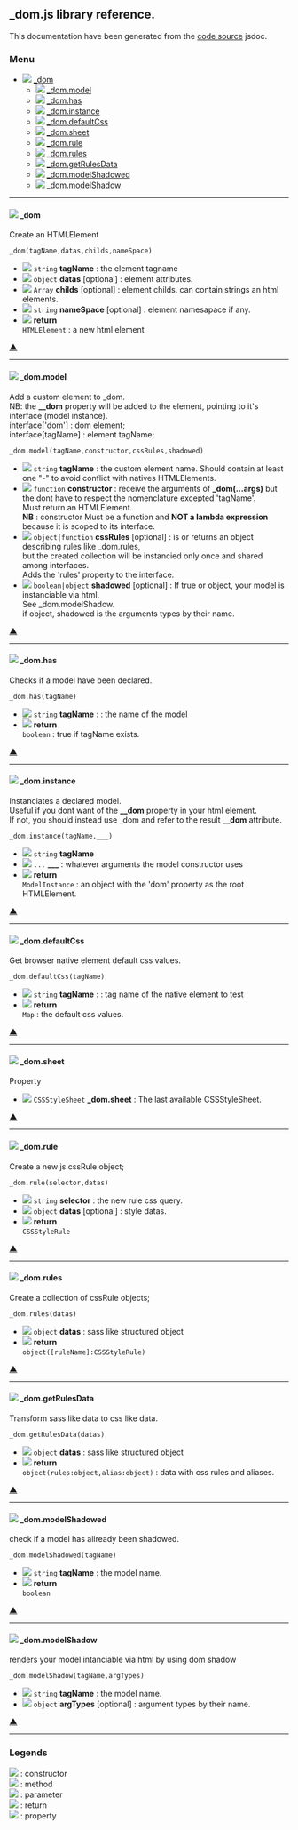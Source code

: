 
## **_dom.js** library reference.

This documentation have been generated from the [code source](_dom.master.js) jsdoc.


### <a name='main_menu'></a> Menu

+ ![](https://via.placeholder.com/15/6600ee/000000?text=+) [_dom](#tgt__dom)
	+ ![](https://via.placeholder.com/15/6600ee/000000?text=+) [_dom.model](#tgt__dom.model)
	+ ![](https://via.placeholder.com/15/6600ee/000000?text=+) [_dom.has](#tgt__dom.has)
	+ ![](https://via.placeholder.com/15/6600ee/000000?text=+) [_dom.instance](#tgt__dom.instance)
	+ ![](https://via.placeholder.com/15/6600ee/000000?text=+) [_dom.defaultCss](#tgt__dom.defaultCss)
	+ ![](https://via.placeholder.com/15/0089E0/000000?text=+) [_dom.sheet](#tgt__dom.sheet)
	+ ![](https://via.placeholder.com/15/6600ee/000000?text=+) [_dom.rule](#tgt__dom.rule)
	+ ![](https://via.placeholder.com/15/6600ee/000000?text=+) [_dom.rules](#tgt__dom.rules)
	+ ![](https://via.placeholder.com/15/6600ee/000000?text=+) [_dom.getRulesData](#tgt__dom.getRulesData)
	+ ![](https://via.placeholder.com/15/6600ee/000000?text=+) [_dom.modelShadowed](#tgt__dom.modelShadowed)
	+ ![](https://via.placeholder.com/15/6600ee/000000?text=+) [_dom.modelShadow](#tgt__dom.modelShadow)

<hr/>

#### <a name="tgt__dom"></a> ![](https://via.placeholder.com/15/6600ee/000000?text=+) _dom


 Create an HTMLElement


`_dom(tagName,datas,childs,nameSpace)`
+ ![](https://via.placeholder.com/15/158900/000000?text=+) `string` **tagName** : the element tagname
+ ![](https://via.placeholder.com/15/158900/000000?text=+) `object` **datas** [optional] : element attributes.
+ ![](https://via.placeholder.com/15/158900/000000?text=+) `Array` **childs** [optional] : element childs. can contain strings an html elements.
+ ![](https://via.placeholder.com/15/158900/000000?text=+) `string` **nameSpace** [optional] : element namesapace if any.
+ ![](https://via.placeholder.com/15/ee9900/000000?text=+) **return**<br/> `HTMLElement` : a new html element

[▲](#main_menu)

<hr/>

#### <a name="tgt__dom.model"></a> ![](https://via.placeholder.com/15/6600ee/000000?text=+) _dom.model


 Add a custom element to _dom.<br/> NB: the **__dom** property will be added to the element, pointing to it's interface (model instance).<br/> interface['dom'] : dom element;<br/> interface[tagName] : element tagName;


`_dom.model(tagName,constructor,cssRules,shadowed)`
+ ![](https://via.placeholder.com/15/158900/000000?text=+) `string` **tagName** : the custom element name. Should contain at least one "-" to avoid conflict with natives HTMLElements.
+ ![](https://via.placeholder.com/15/158900/000000?text=+) `function` **constructor** : receive the arguments of <b>_dom(...args)</b> but the dont have to respect the nomenclature excepted 'tagName'.<br/>Must return an HTMLElement.<br/><b>NB</b> : constructor Must be a function and <b>NOT a lambda expression</b> because it is scoped to its interface.
+ ![](https://via.placeholder.com/15/158900/000000?text=+) `object|function` **cssRules** [optional] : is or returns an object describing rules like _dom.rules,<br/>but the created collection will be instancied only once and shared among interfaces.<br/>Adds the 'rules' property to the interface.
+ ![](https://via.placeholder.com/15/158900/000000?text=+) `boolean|object` **shadowed** [optional] : If true or object, your model is instanciable via html.<br/>	See _dom.modelShadow.<br/>	if object, shadowed is the arguments types by their name.

[▲](#main_menu)

<hr/>

#### <a name="tgt__dom.has"></a> ![](https://via.placeholder.com/15/6600ee/000000?text=+) _dom.has


Checks if a model have been declared.


`_dom.has(tagName)`
+ ![](https://via.placeholder.com/15/158900/000000?text=+) `string` **tagName** : : the name of the model
+ ![](https://via.placeholder.com/15/ee9900/000000?text=+) **return**<br/> `boolean` : true if tagName exists.

[▲](#main_menu)

<hr/>

#### <a name="tgt__dom.instance"></a> ![](https://via.placeholder.com/15/6600ee/000000?text=+) _dom.instance


 Instanciates a declared model.<br/> Useful if you dont want of the **__dom** property in your html element.<br/> If not, you should instead use _dom and refer to the result **__dom** attribute.


`_dom.instance(tagName,___)`
+ ![](https://via.placeholder.com/15/158900/000000?text=+) `string` **tagName**
+ ![](https://via.placeholder.com/15/158900/000000?text=+) `...` **___** : whatever arguments the model constructor uses
+ ![](https://via.placeholder.com/15/ee9900/000000?text=+) **return**<br/> `ModelInstance` : an object with the 'dom' property as the root HTMLElement.

[▲](#main_menu)

<hr/>

#### <a name="tgt__dom.defaultCss"></a> ![](https://via.placeholder.com/15/6600ee/000000?text=+) _dom.defaultCss


 Get browser native element default css values.


`_dom.defaultCss(tagName)`
+ ![](https://via.placeholder.com/15/158900/000000?text=+) `string` **tagName** : : tag name of the native element to test
+ ![](https://via.placeholder.com/15/ee9900/000000?text=+) **return**<br/> `Map` : the default css values.

[▲](#main_menu)

<hr/>

#### <a name="tgt__dom.sheet"></a> ![](https://via.placeholder.com/15/0089E0/000000?text=+) _dom.sheet





Property
+ ![](https://via.placeholder.com/15/0089E0/000000?text=+) `CSSStyleSheet` **_dom.sheet** : The last available CSSStyleSheet.

[▲](#main_menu)

<hr/>

#### <a name="tgt__dom.rule"></a> ![](https://via.placeholder.com/15/6600ee/000000?text=+) _dom.rule


 Create a new js cssRule object;


`_dom.rule(selector,datas)`
+ ![](https://via.placeholder.com/15/158900/000000?text=+) `string` **selector** : the new rule css query.
+ ![](https://via.placeholder.com/15/158900/000000?text=+) `object` **datas** [optional] : style datas.
+ ![](https://via.placeholder.com/15/ee9900/000000?text=+) **return**<br/> `CSSStyleRule`

[▲](#main_menu)

<hr/>

#### <a name="tgt__dom.rules"></a> ![](https://via.placeholder.com/15/6600ee/000000?text=+) _dom.rules


 Create a collection of cssRule objects;


`_dom.rules(datas)`
+ ![](https://via.placeholder.com/15/158900/000000?text=+) `object` **datas** : sass like structured object
+ ![](https://via.placeholder.com/15/ee9900/000000?text=+) **return**<br/> `object([ruleName]:CSSStyleRule)`

[▲](#main_menu)

<hr/>

#### <a name="tgt__dom.getRulesData"></a> ![](https://via.placeholder.com/15/6600ee/000000?text=+) _dom.getRulesData


 Transform sass like data to css like data.


`_dom.getRulesData(datas)`
+ ![](https://via.placeholder.com/15/158900/000000?text=+) `object` **datas** : sass like structured object
+ ![](https://via.placeholder.com/15/ee9900/000000?text=+) **return**<br/> `object(rules:object,alias:object)` : data with css rules and aliases.

[▲](#main_menu)

<hr/>

#### <a name="tgt__dom.modelShadowed"></a> ![](https://via.placeholder.com/15/6600ee/000000?text=+) _dom.modelShadowed


check if a model has allready been shadowed.


`_dom.modelShadowed(tagName)`
+ ![](https://via.placeholder.com/15/158900/000000?text=+) `string` **tagName** : the model name.
+ ![](https://via.placeholder.com/15/ee9900/000000?text=+) **return**<br/> `boolean`

[▲](#main_menu)

<hr/>

#### <a name="tgt__dom.modelShadow"></a> ![](https://via.placeholder.com/15/6600ee/000000?text=+) _dom.modelShadow


renders your model intanciable via html by using dom shadow


`_dom.modelShadow(tagName,argTypes)`
+ ![](https://via.placeholder.com/15/158900/000000?text=+) `string` **tagName** : the model name.
+ ![](https://via.placeholder.com/15/158900/000000?text=+) `object` **argTypes** [optional] : argument types by their name.

[▲](#main_menu)

<hr/>

### <a name='main_legends'></a> Legends

![](https://via.placeholder.com/15/ff0000/000000?text=+) : constructor<br/>![](https://via.placeholder.com/15/6600ee/000000?text=+) : method<br/>![](https://via.placeholder.com/15/158900/000000?text=+) : parameter<br/>![](https://via.placeholder.com/15/ee9900/000000?text=+) : return<br/>![](https://via.placeholder.com/15/0089E0/000000?text=+) : property